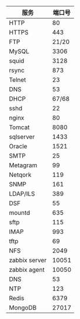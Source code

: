 | 服务          | 端口号 |
| ------------- | ------ |
| HTTP          | 80     |
| HTTPS         | 443    |
| FTP           | 21/20  |
| MySQL         | 3306   |
| squid         | 3128   |
| rsync         | 873    |
| Telnet        | 23     |
| DNS           | 53     |
| DHCP          | 67/68  |
| sshd          | 22     |
| nginx         | 80     |
| Tomcat        | 8080   |
| sqlserver     | 1433   |
| Oracle        | 1521   |
| SMTP          | 25     |
| Metagram      | 99     |
| Netqork       | 119    |
| SNMP          | 161    |
| LDAP/ILS      | 389    |
| DSF           | 55     |
| mountd        | 635    |
| sftp          | 115    |
| IMAP          | 993    |
| tftp          | 69     |
| NFS           | 2049   |
| zabbix server | 10051  |
| zabbix agent  | 10050  |
| DNS           | 53     |
| NTP           | 123    |
| Redis         | 6379   |
| MongoDB       | 27017  |